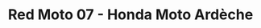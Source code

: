---
title: "Red Moto 07 - Honda Moto Ardèche"
url: /saint-clair/red-moto-07-honda-moto-ardeche/
shop: Motorrad
---